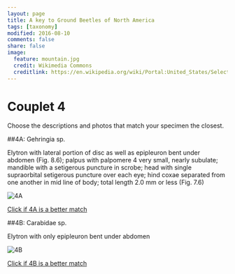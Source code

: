 ```yaml
---
layout: page
title: A key to Ground Beetles of North America
tags: [taxonomy]
modified: 2016-08-10
comments: false
share: false
image:
  feature: mountain.jpg
  credit: Wikimedia Commons
  creditlink: https://en.wikipedia.org/wiki/Portal:United_States/Selected_panorama#/media/File:Mount_Ellinor,_Mount_Washington_Panorama.jpg
---
```


# Couplet 4


Choose the descriptions and photos that match your specimen the closest. 

##4A: Gehringia sp. 

Elytron with lateral portion of disc as well as epipleuron bent under abdomen (Fig. 8.6); palpus with palpomere 4 very small, nearly subulate; mandible with a setigerous puncture in scrobe; head with single supraorbital setigerous puncture over each eye; hind coxae separated from one another in mid line of body; total length 2.0 mm or less (Fig. 7.6)

![4A](//klevan.github.io/images/keyfigs/Key1_4_4A.png)

[Click if 4A is a better match](https://en.wikipedia.org/wiki/Gehringia)


##4B: Carabidae sp. 

Elytron with only epipleuron bent under abdomen

![4B](//klevan.github.io/images/keyfigs/Key1_4_4B.png)

[Click if 4B is a better match](//klevan.github.io/dynamicTaxonomy/Key1_5)

